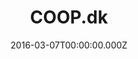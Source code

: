 ---
logo: /images/uploads/coopdk/coop.dk_logo.png
title: COOP.dk
cmsUserSlug: ""
date: 2016-03-07T00:00:00.000Z
position: 25
---